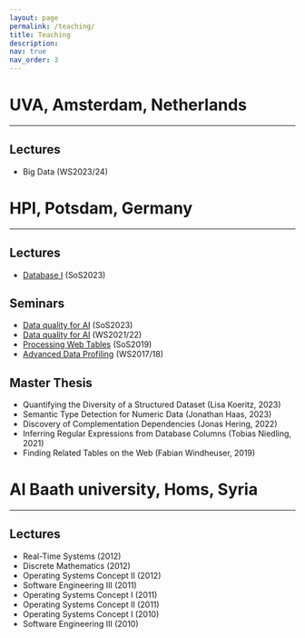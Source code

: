 ```yaml
---
layout: page
permalink: /teaching/
title: Teaching
description:
nav: true
nav_order: 3
---
```

# UVA, Amsterdam, Netherlands
---

## Lectures
- Big Data (WS2023/24)


# HPI, Potsdam, Germany
---

## Lectures

- <a href='https://hpi.de/naumann/teaching/current-courses/ss-23/database-systems-i.html'>Database I</a> (SoS2023)


## Seminars
- <a href='https://hpi.de/naumann/teaching/current-courses/ss-23/data-quality-for-ai.html'>Data quality for AI</a> (SoS2023)
- <a href='https://hpi.de/naumann/teaching/current-courses/ws-21-22/data-quality-for-ai.html'>Data quality for AI</a> (WS2021/22)
- <a href='https://hpi.de/naumann/teaching/teaching/ss-19/processing-web-tables.html'>Processing Web Tables</a> (SoS2019)
- <a href='https://hpi.de/naumann/teaching/teaching/ws-1718/advanced-data-profiling-ps-master.html'>Advanced Data Profiling</a> (WS2017/18)


## Master Thesis

- Quantifying the Diversity of a Structured Dataset (Lisa Koeritz, 2023)
- Semantic Type Detection for Numeric Data (Jonathan Haas, 2023)
- Discovery of Complementation Dependencies (Jonas Hering, 2022)
- Inferring Regular Expressions from Database Columns (Tobias Niedling, 2021)
- Finding Related Tables on the Web (Fabian Windheuser, 2019)


# Al Baath university, Homs, Syria
---

## Lectures

- Real-Time Systems (2012)
- Discrete Mathematics (2012)
- Operating Systems Concept II (2012)
- Software Engineering III (2011)
- Operating Systems Concept I (2011)
- Operating Systems Concept II (2011)
- Operating Systems Concept I (2010)
- Software Engineering III (2010)